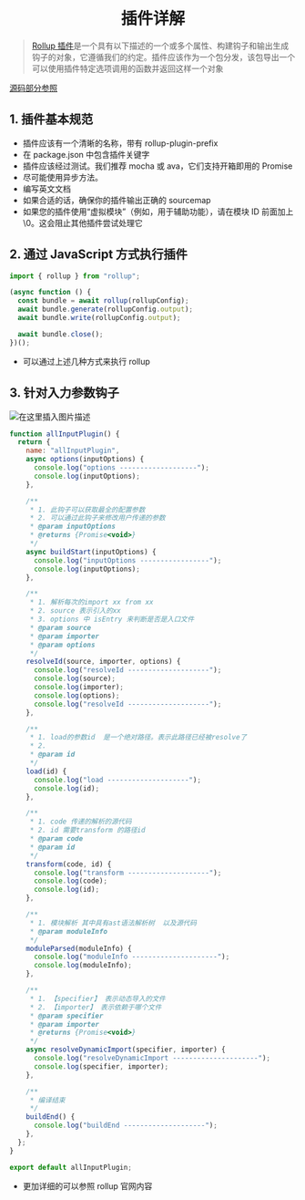 <h1 align = "center">插件详解</h1>

> [Rollup 插件](https://rollupjs.org/guide/en/#build-hooks)是一个具有以下描述的一个或多个属性、构建钩子和输出生成钩子的对象，它遵循我们的约定。插件应该作为一个包分发，该包导出一个可以使用插件特定选项调用的函数并返回这样一个对象

[源码部分参照](https://github.com/a572251465/webpack-params-demo)

## 1. 插件基本规范

- 插件应该有一个清晰的名称，带有 rollup-plugin-prefix
- 在 package.json 中包含插件关键字
- 插件应该经过测试。我们推荐 mocha 或 ava，它们支持开箱即用的 Promise
- 尽可能使用异步方法。
- 编写英文文档
- 如果合适的话，确保你的插件输出正确的 sourcemap
- 如果您的插件使用“虚拟模块”（例如，用于辅助功能），请在模块 ID 前面加上\0。这会阻止其他插件尝试处理它

## 2. 通过 JavaScript 方式执行插件

```js
import { rollup } from "rollup";

(async function () {
  const bundle = await rollup(rollupConfig);
  await bundle.generate(rollupConfig.output);
  await bundle.write(rollupConfig.output);

  await bundle.close();
})();
```

- 可以通过上述几种方式来执行 rollup

## 3. 针对入力参数钩子

![在这里插入图片描述](https://img-blog.csdnimg.cn/351fc7ef0a6540058aac4561682b0cf0.png)

```js
function allInputPlugin() {
  return {
    name: "allInputPlugin",
    async options(inputOptions) {
      console.log("options -------------------");
      console.log(inputOptions);
    },

    /**
     * 1. 此钩子可以获取最全的配置参数
     * 2. 可以通过此钩子来修改用户传递的参数
     * @param inputOptions
     * @returns {Promise<void>}
     */
    async buildStart(inputOptions) {
      console.log("inputOptions -----------------");
      console.log(inputOptions);
    },

    /**
     * 1. 解析每次的import xx from xx
     * 2. source 表示引入的xx
     * 3. options 中 isEntry 来判断是否是入口文件
     * @param source
     * @param importer
     * @param options
     */
    resolveId(source, importer, options) {
      console.log("resolveId --------------------");
      console.log(source);
      console.log(importer);
      console.log(options);
      console.log("resolveId --------------------");
    },

    /**
     * 1. load的参数id  是一个绝对路径。表示此路径已经被resolve了
     * 2.
     * @param id
     */
    load(id) {
      console.log("load --------------------");
      console.log(id);
    },

    /**
     * 1. code 传递的解析的源代码
     * 2. id 需要transform 的路径id
     * @param code
     * @param id
     */
    transform(code, id) {
      console.log("transform --------------------");
      console.log(code);
      console.log(id);
    },

    /**
     * 1. 模块解析 其中具有ast语法解析树  以及源代码
     * @param moduleInfo
     */
    moduleParsed(moduleInfo) {
      console.log("moduleInfo ---------------------");
      console.log(moduleInfo);
    },

    /**
     * 1. 【specifier】 表示动态导入的文件
     * 2. 【importer】 表示依赖于哪个文件
     * @param specifier
     * @param importer
     * @returns {Promise<void>}
     */
    async resolveDynamicImport(specifier, importer) {
      console.log("resolveDynamicImport ---------------------");
      console.log(specifier, importer);
    },

    /**
     * 编译结束
     */
    buildEnd() {
      console.log("buildEnd --------------------");
    },
  };
}

export default allInputPlugin;
```

- 更加详细的可以参照 rollup 官网内容
